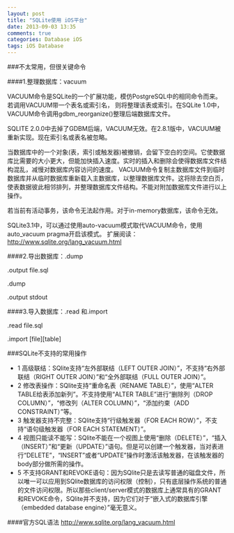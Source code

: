 ```yaml
---
layout: post
title: "SQLite使用 iOS平台"
date: 2013-09-03 13:35
comments: true
categories: Database iOS
tags: iOS Database
---
```


###不太常用，但很关键命令

####1.整理数据库：vacuum

VACUUM命令是SQLite的一个扩展功能，模仿PostgreSQL中的相同命令而来。若调用VACUUM带一个表名或索引名， 则将整理该表或索引。在SQLite 1.0中，VACUUM命令调用gdbm_reorganize()整理后端数据库文件。

SQLITE 2.0.0中去掉了GDBM后端，VACUUM无效。在2.8.1版中，VACUUM被重新实现。现在索引名或表名被忽略。

<!-- more -->

当数据库中的一个对象(表，索引或触发器)被撤销，会留下空白的空间。它使数据库比需要的大小更大，但能加快插入速度。实时的插入和删除会使得数据库文件结构混乱，减慢对数据库内容访问的速度。 VACUUM命令复制主数据库文件到临时数据库并从临时数据库重新载入主数据库，以整理数据库文件。这将除去空白页，使表数据彼此相邻排列，并整理数据库文件结构。不能对附加数据库文件进行以上操作。

若当前有活动事务，该命令无法起作用。对于in-memory数据库，该命令无效。

SQLite3.1中，可以通过使用auto-vacuum模式取代VACUUM命令，使用auto_vacuum pragma开启该模式。
扩展阅读：http://www.sqlite.org/lang_vacuum.html


####2.导出数据库：.dump

.output file.sql

.dump

.output stdout



####3.导入数据库：.read 和.import

.read file.sql

.import [file][table]


###SQLite不支持的常用操作

*	1 高级联结：SQlite支持“左外部联结（LEFT OUTER JOIN）”，不支持“右外部联结（RIGHT OUTER JOIN）”和“全外部联结（FULL OUTER JOIN）”。
*	2 修改表操作：SQlite支持“重命名表（RENAME TABLE）”，使用“ALTER TABLE给表添加新列”。不支持使用“ALTER TABLE”进行“删除列（DROP COLUMN）”，“修改列（ALTER COLUMN）”，“添加约束（ADD CONSTRAINT）”等。
*	3 触发器支持不完整：SQlite支持“行级触发器（FOR EACH ROW）”，不支持“语句级触发器（FOR EACH STATEMENT）”。
*	4 视图只能读不能写：SQlite不能在一个视图上使用“删除（DELETE）”，“插入（INSERT）”和“更新（UPDATE）”语句。但是可以创建一个触发器，当对表进行“DELETE”，“INSERT”或者“UPDATE”操作时激活该触发器，在该触发器的body部分做所需的操作。
*	5 不支持GRANT和REVOKE语句：因为SQlite只是去读写普通的磁盘文件，所以唯一可以应用到SQlite数据库的访问权限（控制），只有底层操作系统的普通的文件访问权限。所以那些client/server模式的数据库上通常具有的GRANT和REVOKE命令，SQlite并不支持，因为它们对于“嵌入式的数据库引擎（embedded database engine）”毫无意义。

####官方SQL语法
http://www.sqlite.org/lang_vacuum.html


